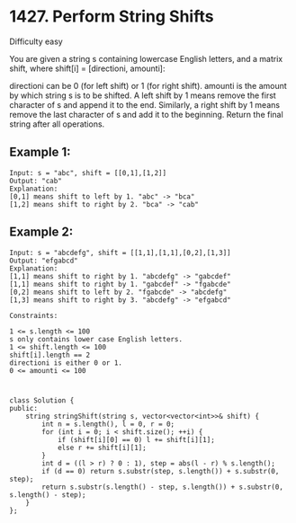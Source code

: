 # 1427. Perform String Shifts
Difficulty easy

You are given a string s containing lowercase English letters, and a matrix shift, where shift[i] = [directioni, amounti]:

directioni can be 0 (for left shift) or 1 (for right shift).
amounti is the amount by which string s is to be shifted.
A left shift by 1 means remove the first character of s and append it to the end.
Similarly, a right shift by 1 means remove the last character of s and add it to the beginning.
Return the final string after all operations.


## Example 1:
```
Input: s = "abc", shift = [[0,1],[1,2]]
Output: "cab"
Explanation: 
[0,1] means shift to left by 1. "abc" -> "bca"
[1,2] means shift to right by 2. "bca" -> "cab"
```


## Example 2:
```
Input: s = "abcdefg", shift = [[1,1],[1,1],[0,2],[1,3]]
Output: "efgabcd"
Explanation:  
[1,1] means shift to right by 1. "abcdefg" -> "gabcdef"
[1,1] means shift to right by 1. "gabcdef" -> "fgabcde"
[0,2] means shift to left by 2. "fgabcde" -> "abcdefg"
[1,3] means shift to right by 3. "abcdefg" -> "efgabcd"
```


```
Constraints:

1 <= s.length <= 100
s only contains lower case English letters.
1 <= shift.length <= 100
shift[i].length == 2
directioni is either 0 or 1.
0 <= amounti <= 100
```


#
```
class Solution {
public:
    string stringShift(string s, vector<vector<int>>& shift) {
        int n = s.length(), l = 0, r = 0;
        for (int i = 0; i < shift.size(); ++i) {
            if (shift[i][0] == 0) l += shift[i][1];
            else r += shift[i][1];
        }
        int d = ((l > r) ? 0 : 1), step = abs(l - r) % s.length();
        if (d == 0) return s.substr(step, s.length()) + s.substr(0, step);
        return s.substr(s.length() - step, s.length()) + s.substr(0, s.length() - step);
    }
};
```